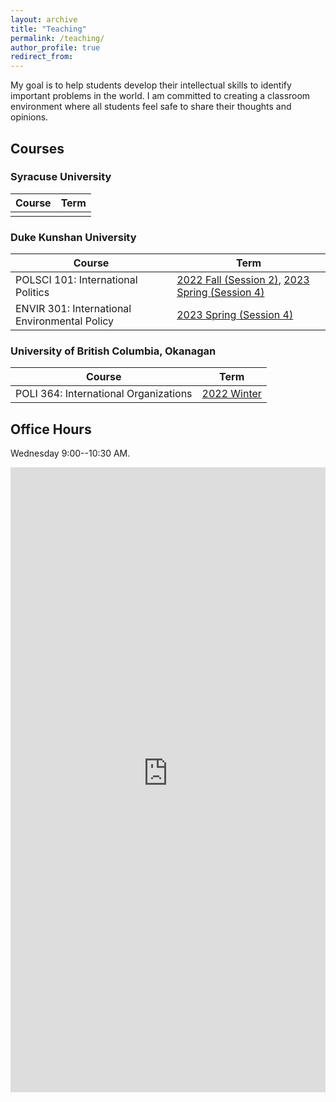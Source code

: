 ```yaml
---
layout: archive
title: "Teaching"
permalink: /teaching/
author_profile: true
redirect_from:
---
```


My goal is to help students develop their intellectual skills to identify important problems in the world. I am committed to creating a classroom environment where all students feel safe to share their thoughts and opinions.

## Courses

### Syracuse University

| Course | Term |
| --- |  --- | 
|  |  |


### Duke Kunshan University

| Course | Term |
| --- |  --- | 
| POLSCI 101: International Politics | [2022 Fall (Session 2)](../teaching/polsci101_202202/), [2023 Spring (Session 4)](../teaching/polsci101_202304/)  |
| ENVIR 301: International Environmental Policy | [2023 Spring (Session 4)](../teaching/envir301_202304/) |


### University of British Columbia, Okanagan

| Course | Term |
| --- |  --- | 
| POLI 364: International Organizations | [2022 Winter](../teaching/202201/) |
   



## Office Hours

Wednesday 9:00--10:30 AM.

<iframe src="https://takumishibaike.youcanbook.me/?noframe=true&skipHeaderFooter=true" id="ycbmiframetakumishibaike" style="width:100%;height:1000px;border:0px;background-color:transparent;" frameborder="0" allowtransparency="true"></iframe><script>window.addEventListener && window.addEventListener("message", function(event){if (event.origin === "https://takumishibaike.youcanbook.me"){document.getElementById("ycbmiframetakumishibaike").style.height = event.data + "px";}}, false);</script>
